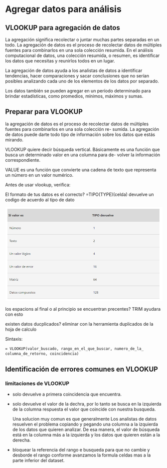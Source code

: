 # Agregar datos para análisis

## VLOOKUP para agregación de datos

La agregación significa recolectar o juntar muchas partes separadas en un todo. La agregación de datos es el proceso de
recolectar datos de múltiples fuentes para combinarlos en una sola colección resumida. En el análisis computacional de
datos, una colección resumida, o resumen, es identificar los datos que necesitas y reunirlos todos en un lugar.

La agregación de datos ayuda a los analistas de datos a identificar tendencias, hacer comparaciones y sacar conclusiones
que no serían posibles analizando cada uno de los elementos de los datos por separado.

Los datos también se pueden agregar en un período determinado para brindar estadísticas, como promedios, mínimos, máximos
y sumas.

## Preparar para VLOOKUP

la agregación de datos es el proceso de recolectar datos de múltiples fuentes para combinarlos en una sola colección re-
sumida. La agregación de datos puede darte todo tipo de información sobre los datos que estás mirando.

VLOOKUP quiere decir búsqueda vertical. Básicamente es una función que busca un determinado valor en una columna para de-
volver la información correspondiente.

VALUE es una función que convierte una cadena de texto que representa un número en un valor numérico.

Antes de usar vlookup, verifica:

El formato de tus datos es el correcto? =TIPO(TYPE)(celda) devuelve un codigo de acuerdo al tipo de dato

![Alt text](image.png)

los espacions al final o al principio se encuentran precentes? TRIM ayudara con esto

existen datos ducplicados? eliminar con la herramienta duplicados de la hoja de calculo

Sintaxis:

    = VLOOKUP(valor_buscado, rango_en_el_que_buscar, numero_de_la_ columna_de_retorno, coincidencia)

## Identificación de errores comunes en VLOOKUP

### limitaciones de VLOOKUP

- solo devuelve a primera coincidencia que encuentra.
- solo devuelve el valor de la dechra, por lo tanto se busca en la izquierda de la columna respuesta el valor que coincide
  con nuestra busqueda.
  
    Una solucion muy comun es que generalmente Los analistas de datos resuelven el problema copiando y pegando una columna
    a la izquierda de los datos que quieren analizar. De esa manera, el valor de búsqueda está en la columna más a la izquierda
    y los datos que quieren están a la derecha.
- bloquear la referencia del rango e busqueda para que no cambie y desborde el rango conforme avanzamos la formula celdas
  mas a la parte inferior del dataset.
